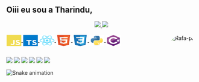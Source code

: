 ## Oiii eu sou a Tharindu,
<div align="center">
  <a href="https://github.com/rafaballerini">
  <img height="180em" src="https://github-readme-stats.vercel.app/api?username=dhjp&show_icons=true&theme=dracula&include_all_commits=true&count_private=true"/>
  <img height="180em" src="https://github-readme-stats.vercel.app/api/top-langs/?username=dhjp&layout=compact&langs_count=7&theme=dracula"/>
</div>
<div style="display: inline_block"><br>
  <img align="center" alt="Rafa-Js" height="30" width="40" src="https://raw.githubusercontent.com/devicons/devicon/master/icons/javascript/javascript-plain.svg">
  <img align="center" alt="Rafa-Ts" height="30" width="40" src="https://raw.githubusercontent.com/devicons/devicon/master/icons/typescript/typescript-plain.svg">
  <img align="center" alt="Rafa-React" height="30" width="40" src="https://raw.githubusercontent.com/devicons/devicon/master/icons/react/react-original.svg">
  <img align="center" alt="Rafa-HTML" height="30" width="40" src="https://raw.githubusercontent.com/devicons/devicon/master/icons/html5/html5-original.svg">
  <img align="center" alt="Rafa-CSS" height="30" width="40" src="https://raw.githubusercontent.com/devicons/devicon/master/icons/css3/css3-original.svg">
  <img align="center" alt="Rafa-Python" height="30" width="40" src="https://raw.githubusercontent.com/devicons/devicon/master/icons/python/python-original.svg">
  <img align="center" alt="Rafa-Csharp" height="30" width="40" src="https://raw.githubusercontent.com/devicons/devicon/master/icons/csharp/csharp-original.svg">
  <img align="right" alt="Rafa-pic" height="150" style="border-radius:50px;" 
       src="https://lh3.googleusercontent.com/rKs6p14DptOwR4gZxuG8LSropa-rPAgRTc-Jr-z4BhH5iAjTr-MgdYWYnnc0ilRmzGInBO9oxf0PUHhyIe_mvu0Bo585ICvUXrqS5kSN4joTKGPD0oEfbgmBpWRTscwT_z6qMU1zvTXbrLUjbrN1lkDlADmJeR_D_ECHAMXD6yBG8s4zEaJI47mWTtIVmmdqWvjp4vTaXY6be040X1u9-DtxZVZipAKTQzeXo4EF3OOQeoGNxZcIYHHE-5B8z9IJCwSBvX4UAjAMc5QjYUEeSneRnJC-aCION5eZPWJSODugabsRWQWFrKshVGYZ7JyvaYbs0qR-Mt2b6WZRE5hDOIUwpg0AATRX0Atu-4U5amng2ExqF7njBWVD46j29tjK-ipNGG9FbHpKCTW9WYK1QOEYoxZfyRhbHPni-cJWzcPgj75ziHrPw0qZtIWgbEb79n6kOhRaKxZoIc6dP6I5g9u1JFaE65a1WbGzA07iJFDcos1vMQQNZA8xggKW5TK11S6KipX2lkoAvRBfxR-sjsODFpeNlDtr_N1qOBdwtvbFwI-OfbzWf5A7Bl26eDI3Ixuf7-W5zgk9B_g_0ooIN1GKWkqf0Mrcl7OyQjOv3ChNFuKuAmEfkZQX1gMYzEP5TI_dBQ9Y0ewcJDStgFVd1l1VlvOa8L6KVjMY_pQut3p5jUENOlwi91unEZfYuhINp4vYgdnfjvMnmmbypDhhHiA=s757-no?authuser=0">
</div>
  
  ##
 
<div> 
  <a href="https://www.youtube.com/channel/UC_-uuuZbY0AAt9CViNzvc-Q" target="_blank"><img src="https://img.shields.io/badge/YouTube-FF0000?style=for-the-badge&logo=youtube&logoColor=white" target="_blank"></a>
  <a href="https://instagram.com/rafaballerini" target="_blank"><img src="https://img.shields.io/badge/-Instagram-%23E4405F?style=for-the-badge&logo=instagram&logoColor=white" target="_blank"></a>
 	<a href="https://www.twitch.tv/rafaballerinii" target="_blank"><img src="https://img.shields.io/badge/Twitch-9146FF?style=for-the-badge&logo=twitch&logoColor=white" target="_blank"></a>
 <a href="https://discord.gg/wagxzStdcR" target="_blank"><img src="https://img.shields.io/badge/Discord-7289DA?style=for-the-badge&logo=discord&logoColor=white" target="_blank"></a> 
  <a href = "mailto:contatorafaballerini@gmail.com"><img src="https://img.shields.io/badge/-Gmail-%23333?style=for-the-badge&logo=gmail&logoColor=white" target="_blank"></a>
  <a href="https://www.linkedin.com/in/rafaella-ballerini-45875016a" target="_blank"><img src="https://img.shields.io/badge/-LinkedIn-%230077B5?style=for-the-badge&logo=linkedin&logoColor=white" target="_blank"></a> 
 
  ![Snake animation](https://github.com/dhjp/dhjp/blob/output/github-contribution-grid-snake.svg)
 
</div>
